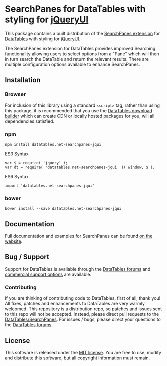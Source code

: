 # SearchPanes for DataTables with styling for [jQueryUI](http://jqueryui.com/)

This package contains a built distribution of the [SearchPanes extension](https://datatables.net/extensions/searchpanes) for [DataTables](https://datatables.net/) with styling for [jQueryUI](http://jqueryui.com/).

The SearchPanes extension for DataTables provides improved Searching functionality allowing users to select options from a "Pane" which will then in turn search the DataTable and return the relevant results. There are multiple configuration options available to enhance SearchPanes.


## Installation

### Browser

For inclusion of this library using a standard `<script>` tag, rather than using this package, it is recommended that you use the [DataTables download builder](//datatables.net/download) which can create CDN or locally hosted packages for you, will all dependencies satisfied.

### npm

```
npm install datatables.net-searchpanes-jqui
```

ES3 Syntax
```
var $ = require( 'jquery' );
var dt = require( 'datatables.net-searchpanes-jqui' )( window, $ );
```

ES6 Syntax
```
import 'datatables.net-searchpanes-jqui'
```

### bower

```
bower install --save datatables.net-searchpanes-jqui
```



## Documentation

Full documentation and examples for SearchPanes can be found [on the website](https://datatables.net/extensions/searchpanes).


## Bug / Support

Support for DataTables is available through the [DataTables forums](//datatables.net/forums) and [commercial support options](//datatables.net/support) are available.


### Contributing

If you are thinking of contributing code to DataTables, first of all, thank you! All fixes, patches and enhancements to DataTables are very warmly welcomed. This repository is a distribution repo, so patches and issues sent to this repo will not be accepted. Instead, please direct pull requests to the [DataTables/SearchPanes](http://github.com/DataTables/SearchPanes). For issues / bugs, please direct your questions to the [DataTables forums](//datatables.net/forums).


## License

This software is released under the [MIT license](//datatables.net/license). You are free to use, modify and distribute this software, but all copyright information must remain.

